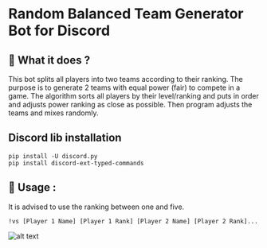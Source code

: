 # Random Balanced Team Generator Bot for Discord

## :ghost: What it does ?  
This bot splits all players into two teams according to their ranking. The purpose is to generate 2 teams with equal power (fair) to compete in a game.
The algorithm sorts all players by their level/ranking and puts in order and adjusts power ranking as close as possible. Then program adjusts the teams and mixes randomly.

## Discord lib installation
```console
pip install -U discord.py
pip install discord-ext-typed-commands
```

## :wrench: Usage :
It is advised to use the ranking between one and five.
```
!vs [Player 1 Name] [Player 1 Rank] [Player 2 Name] [Player 2 Rank]...
```

![alt text](https://i.imgur.com/fmIvlTk.png)


